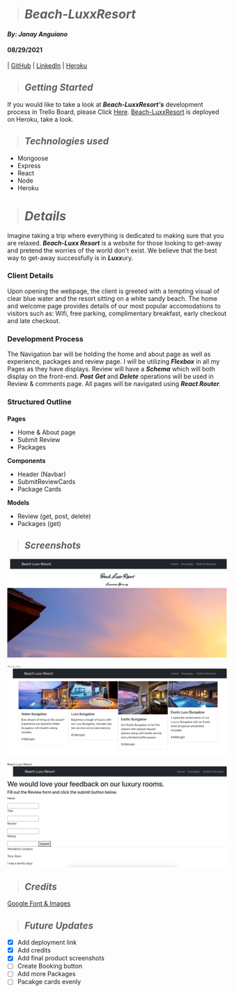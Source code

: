 ># ***Beach-LuxxResort***

#### *By: Janay Anguiano*

#### 08/29/2021

| [GitHub](https://github.com/Jangui92) | [LinkedIn](https://www.linkedin.com/in/janay-anguiano-778717215/) | [Heroku](https://protected-depths-60892.herokuapp.com/)


>## *Getting Started*
If you would like to take a look at ***Beach-LuxxResort's*** development process in Trello Board, please Click [Here](https://trello.com/b/yx2LuSLt/beach-resort). [Beach-LuxxResort](https://protected-depths-60892.herokuapp.com/) is deployed on Heroku, take a look.


> ## *Technologies used*
- Mongoose
- Express
- React
- Node
- Heroku


># *Details* 
Imagine taking a trip where everything is dedicated to making sure that you are relaxed. ***Beach-Luxx Resort*** is a website for those looking to get-away and pretend the worries of the world don't exist. We believe that the best way to get-away successfully is in ***Luxx***ury. 
### Client Details
Upon opening the webpage, the client is greeted with a tempting visual of clear blue water and the resort sitting on a white sandy beach. The home and welcome page provides details of our most popular accomodations to visitors such as: Wifi, free parking, complimentary breakfast, early checkout and late checkout.

### Development Process
The Navigation bar will be holding the home and about page as well as experience, packages and review page. I will be utilizing ***Flexbox*** in all my Pages as they have displays. Review will have a ***Schema*** which will both display on the front-end. ***Post*** ***Get*** and ***Delete*** operations will be used in Review & comments page. All pages will be navigated using ***React Router***.

### Structured Outline
####
**Pages**
- Home & About page
- Submit Review
- Packages 


**Components**

- Header (Navbar)
- SubmitReviewCards
- Package Cards

**Models**
- Review (get, post, delete)
- Packages (get)


>## *Screenshots*
![Screenshots](./screenshots/home.png)

![Screenshots](./screenshots/package.png)

![Screenshots](./screenshots/reviews.png)


>## *Credits*
[Google Font & Images](Google.com)

>## *Future Updates*
- [x] Add deployment link
- [x] Add credits
- [x] Add final product screenshots
- [ ] Create Booking button
- [ ] Add more Packages
- [ ] Pacakge cards evenly